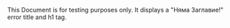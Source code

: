 This Document is for testing purposes only. 
It displays a "Няма Заглавие!" error title and h1 tag.
